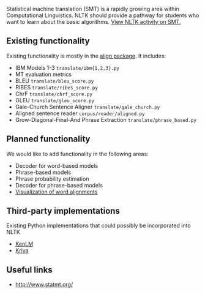 Statistical machine translation (SMT) is a rapidly growing area within Computational Linguistics. NLTK should provide a pathway for students who want to learn about the basic algorithms. [View NLTK activity on SMT.](https://github.com/nltk/nltk/issues?labels=SMT)

## Existing functionality

Existing functionality is mostly in the [align package](https://github.com/nltk/nltk/tree/develop/nltk/translate). It includes:

* IBM Models 1-3 `translate/ibm{1,2,3}.py`
* MT evaluation metrics
 * BLEU `translate/bleu_score.py`
 * RIBES `translate/ribes_score.py`
 * ChrF `translate/chrf_score.py`
 * GLEU `translate/gleu_score.py`
* Gale-Church Sentence Aligner `translate/gale_church.py`
* Aligned sentence reader `corpus/reader/aligned.py`
* Grow-Diagonal-Final-And Phrase Extraction `translate/phrase_based.py`

## Planned functionality

We would like to add functionality in the following areas:

* Decoder for word-based models
* Phrase-based models
 * Phrase probability estimation
* Decoder for phrase-based models
* [Visualization of word alignments](https://github.com/nltk/nltk/issues/684)

## Third-party implementations

Existing Python implementations that could possibly be incorporated into NLTK

* [KenLM](https://github.com/kpu/kenlm/tree/master/python)
* [Kriya](https://github.com/sfu-natlang/Kriya)

## Useful links

* http://www.statmt.org/